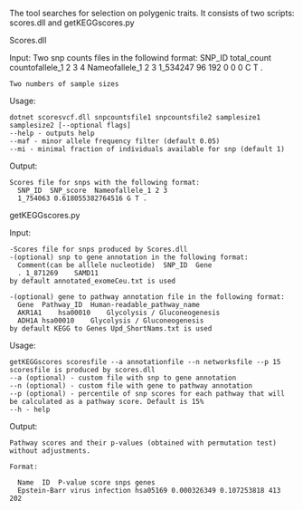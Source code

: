 The tool searches for selection on polygenic traits. It consists of two scripts: scores.dll and getKEGGscores.py

Scores.dll

  Input:
    Two snp counts files in the followind format:
    SNP_ID  total_count countofallele_1 2 3 4 Nameofallele_1 2 3
    1_534247	96	192	0	0	0	C	T	.

    Two numbers of sample sizes

  Usage:
  
    dotnet scoresvcf.dll snpcountsfile1 snpcountsfile2 samplesize1 samplesize2 [--optional flags]
    --help - outputs help
    --maf - minor allele frequency filter (default 0.05)
    --mi - minimal fraction of individuals available for snp (default 1)
    
  Output:
  
    Scores file for snps with the following format:
      SNP_ID  SNP_score  Nameofallele_1 2 3
      1_754063 0.618055382764516 G T .
      
getKEGGscores.py
  
  Input:
  
    -Scores file for snps produced by Scores.dll
    -(optional) snp to gene annotation in the following format:
      Comment(can be alllele nucleotide)  SNP_ID  Gene
      .	1_871269	SAMD11
    by default annotated_exomeCeu.txt is used
    
    -(optional) gene to pathway annotation file in the following format:
      Gene  Pathway_ID  Human-readable_pathway_name
      AKR1A1	hsa00010	Glycolysis / Gluconeogenesis	
      ADH1A	hsa00010	Glycolysis / Gluconeogenesis	
    by default KEGG to Genes Upd_ShortNams.txt is used

  Usage:
  
    getKEGGscores scoresfile --a annotationfile --n networksfile --p 15
    scoresfile is produced by scores.dll 
    --a (optional) - custom file with snp to gene annotation
    --n (optional) - custom file with gene to pathway annotation
    --p (optional) - percentile of snp scores for each pathway that will be calculated as a pathway score. Default is 15%
    --h - help
    
  Output:
  
    Pathway scores and their p-values (obtained with permutation test) without adjustments.
    
    Format:
    
      Name  ID  P-value score snps genes
      Epstein-Barr virus infection hsa05169 0.000326349	0.107253818	413	202	
